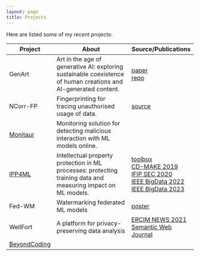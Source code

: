 ```yaml
---
layout: page
title: Projects
---
```


Here are listed some of my recent projects: 

| Project | About | Source/Publications |
| ------- | ----- | -------------------- |
| GenArt | Art in the age of generative AI: exploring sustainable coexistence of human creations and AI-generated content. | [paper](https://arxiv.org/abs/2406.15386)  <br> [repo](https://github.com/tanjascats/GenAI-IP-protection) | 
| NCorr-FP | Fingerprinting for tracing unauthorised usage of data. | [source](https://github.com/tanjascats/NCorr-FP) |
| [Monitaur](https://www.netidee.at/monitaur) | Monitoring solution for detecting malicious interaction with ML models online.  | |
| [IPP4ML](https://www.sba-research.org/research/projects/ipp4ml/) | Intellectual property protection in ML processes: protecting training data and measuring impact on ML models. | [toolbox](https://github.com/tanjascats/fingerprinting-toolbox) <br> [CD-MAKE 2019](https://link.springer.com/chapter/10.1007/978-3-030-29726-8_14) <br>[IFIP SEC 2020](https://link.springer.com/chapter/10.1007/978-3-030-58201-2_27) <br> [IEEE BigData 2022](https://ieeexplore.ieee.org/abstract/document/10020266?casa_token=N_hVoR9d68sAAAAA:EieJISkPkAyk5xJHD1W-s4lsgWXH8WHBLOYjjLzJ7EJXPgAAj8yocmY7vVJVgC-FcNcLDYl8-KrySw) <br> [IEEE BigData 2023](https://ieeexplore.ieee.org/abstract/document/10386209?casa_token=j0vvTqqZO_UAAAAA:Y87PtbQ241tTwCDZ3SRUmxXBCm_maHLtLZzXUZ3t0YLmbSlYtsN4xcQJawbJThTHpHi2EMrs7mqzbg) | 
| Fed-WM | Watermarking federated ML models | [poster](assets/img/saint_wm_fl_poster.pdf) |
| WellFort | A platform for privacy-preserving data analysis | [ERCIM NEWS 2021](https://ercim-news.ercim.eu/en126/special/wellfort-a-platform-for-privacy-preserving-data-analysis)<br> [Semantic Web Journal](https://journals.sagepub.com/doi/full/10.3233/SW-212883) | 
| [BeyondCoding](https://www.sba-research.org/research/projects/beyond-coding/) |  | |
